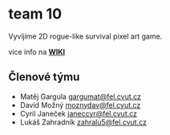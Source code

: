 # team 10

Vyvíjíme 2D rogue-like survival pixel art game.

více info na **[WIKI](https://gitlab.fel.cvut.cz/b201_b4b39hry/team10/-/wikis)**


## Členové týmu

* Matěj Gargula <gargumat@fel.cvut.cz>
* David Možný <moznydav@fel.cvut.cz>
* Cyril Janeček <janeccyr@fel.cvut.cz>
* Lukáš Zahradník <zahralu5@fel.cvut.cz>